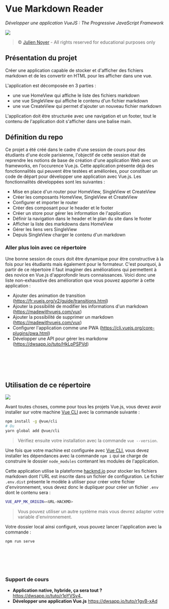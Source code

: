 # Vue Markdown Reader

*Développer une application VueJS : The Progressive JavaScript Framework*

![](https://i.imgur.com/apd0OYs.png)

> &copy; [Julien Noyer](https://www.linkedin.com/in/julien-n-21219b28/) - All rights reserved for educational purposes only

## Présentation du projet

Créer une application capable de stocker et d'afficher des fichiers markdown et de les convertir en HTML pour les afficher dans une vue.

L'application est décomposée en 3 parties :

- une vue HomeView qui affiche le liste des fichiers markdown
- une vue SingleView qui affiche le contenu d'un fichier markdown
- une vue CreateView qui permet d'ajouter un nouveau fichier markdown

L'application doit être structurée avec une navigation et un footer, tout le contenu de l'application doit s'afficher dans une balise main.

## Définition du repo

Ce projet a été créé dans le cadre d'une session de cours pour des étudiants d'une école parisienne, l'objectif de cette session était de reprendre les notions de base de création d'une application Web avec un frameworks, en l'occurence Vue.js. Cette application présente déjà des fonctionnalités qui peuvent être testées et améliorées, pour constituer un code de départ pour développer une application avec Vue.js. Les fonctionnalités développées sont les suivantes :

- Mise en place d'un router pour HomeView, SingleView et CreateView
- Créer les composants HomeView, SingleView et CreateView
- Configurer et importer le router
- Créer des composant pour le header et le footer
- Créer un store pour gérer les information de l'application
- Définir la navigation dans le header et le plan du site dans le footer
- Afficher la liste des markdowns dans HomeView
- Gérer les liens vers SingleView
- Depuis SingleView charger le contenu d'un markdown

### Aller plus loin avec ce répertoire

Une bonne session de cours doit être dynamique pour être constructive à la fois pour les étudiants mais également pour le formateur. C'est pourquoi, à partir de ce répertoire il faut imaginer des améliorations qui permettent à des novice en Vue.js d'approfondir leurs connaissances. Voici donc une liste non-exhaustive des amélioration que vous pouvez apporter à cette application : 

- Ajouter des animation de transition (https://fr.vuejs.org/v2/guide/transitions.html)
- Ajouter la possibilité de modifier les informations d'un markdown (https://madewithvuejs.com/vux)
- Ajouter la possibilité de supprimer un markdown (https://madewithvuejs.com/vux)
- Configurer l'application comme une PWA (https://cli.vuejs.org/core-plugins/pwa.html)
- Développer une API pour gérer les markdonw (https://dwsapp.io/tuto/HkLpPSPVd)

<br><br>
---

## Utilisation de ce répertoire

![](https://i.imgur.com/eAySYs0.png)

Avant toutes choses, comme pour tous les projets Vue.js, vous devez avoir installer sur votre machine [Vue CLI](https://cli.vuejs.org) avec la commande suivante : 

```bash
npm install -g @vue/cli
# Ou
yarn global add @vue/cli
```

> Vérifiez ensuite votre installation avec la commande `vue --version`.

Une fois que votre machine est configurée avec [Vue CLI](https://cli.vuejs.org), vous devez installer les dépendances avec la commande `npm i` qui se charge de construire le dossier `node_modules` contenant les modules de l'application.

Cette application utilise la plateforme [hackmd.io](https://hackmd.io) pour stocker les fichiers markdown dont l'URL est inscrite dans un fichier de configuration. Le fichier `.env.dist` présente le modèle à utiliser pour créer votre fichier d'environnement, vous devez donc le dupliquer pour créer un fichier `.env` dont le contenu sera : 

```bash
VUE_APP_MK_ORIGIN=<URL-HACKMD>
```

> Vous pouvez utiliser un autre système mais vous devrez adapter votre variable d'environnement.

Votre dossier local ainsi configuré, vous pouvez lancer l'application avec la commande :

```bash
npm run serve
```

<br><br>
---

### Support de cours 

- **Application native, hybride, ça sera tout ?** https://dwsapp.io/tuto/r1pYVSv4_
- **Développer une application Vue.js** https://dwsapp.io/tuto/r1gvB-xAd